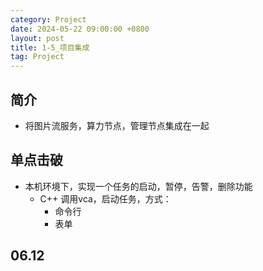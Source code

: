 ```yaml
---
category: Project
date: 2024-05-22 09:00:00 +0800
layout: post
title: 1-5_项目集成
tag: Project
---
```

## 简介

+ 将图片流服务，算力节点，管理节点集成在一起

## 单点击破

+ 本机环境下，实现一个任务的启动，暂停，告警，删除功能
  + C++ 调用vca，启动任务，方式：
    + 命令行
    + 表单

## 06.12

